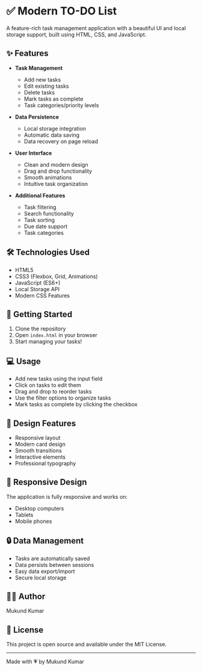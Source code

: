 # ✅ Modern TO-DO List

A feature-rich task management application with a beautiful UI and local storage support, built using HTML, CSS, and JavaScript.

## ✨ Features

- **Task Management**
  - Add new tasks
  - Edit existing tasks
  - Delete tasks
  - Mark tasks as complete
  - Task categories/priority levels

- **Data Persistence**
  - Local storage integration
  - Automatic data saving
  - Data recovery on page reload

- **User Interface**
  - Clean and modern design
  - Drag and drop functionality
  - Smooth animations
  - Intuitive task organization

- **Additional Features**
  - Task filtering
  - Search functionality
  - Task sorting
  - Due date support
  - Task categories

## 🛠️ Technologies Used

- HTML5
- CSS3 (Flexbox, Grid, Animations)
- JavaScript (ES6+)
- Local Storage API
- Modern CSS Features

## 🚀 Getting Started

1. Clone the repository
2. Open `index.html` in your browser
3. Start managing your tasks!

## 💻 Usage

- Add new tasks using the input field
- Click on tasks to edit them
- Drag and drop to reorder tasks
- Use the filter options to organize tasks
- Mark tasks as complete by clicking the checkbox

## 🎨 Design Features

- Responsive layout
- Modern card design
- Smooth transitions
- Interactive elements
- Professional typography

## 📱 Responsive Design

The application is fully responsive and works on:
- Desktop computers
- Tablets
- Mobile phones

## 🔒 Data Management

- Tasks are automatically saved
- Data persists between sessions
- Easy data export/import
- Secure local storage

## 👨‍💻 Author

Mukund Kumar

## 📝 License

This project is open source and available under the MIT License.

---

Made with 💗 by Mukund Kumar 
